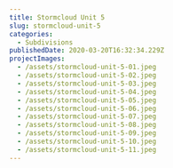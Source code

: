 ```yaml
---
title: Stormcloud Unit 5
slug: stormcloud-unit-5
categories:
  - Subdivisions
publishedDate: 2020-03-20T16:32:34.229Z
projectImages:
  - /assets/stormcloud-unit-5-01.jpeg
  - /assets/stormcloud-unit-5-02.jpeg
  - /assets/stormcloud-unit-5-03.jpeg
  - /assets/stormcloud-unit-5-04.jpeg
  - /assets/stormcloud-unit-5-05.jpeg
  - /assets/stormcloud-unit-5-06.jpeg
  - /assets/stormcloud-unit-5-07.jpeg
  - /assets/stormcloud-unit-5-08.jpeg
  - /assets/stormcloud-unit-5-09.jpeg
  - /assets/stormcloud-unit-5-10.jpeg
  - /assets/stormcloud-unit-5-11.jpeg
---
```

